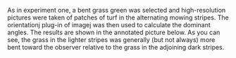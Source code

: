 As in experiment one, a bent grass green was selected and high-resolution pictures were taken of patches of turf in the alternating mowing stripes.  The orientationj plug-in of imagej was then used to calculate the dominant angles.  The results are shown in the annotated picture below.  As you can see, the grass in the lighter stripes was generally (but not always) more bent toward the observer relative to the grass in the adjoining dark stripes. 
